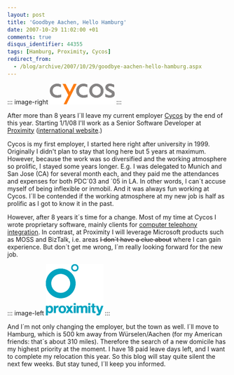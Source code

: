 ```yaml
---
layout: post
title: 'Goodbye Aachen, Hello Hamburg'
date: 2007-10-29 11:02:00 +01
comments: true
disqus_identifier: 44355
tags: [Hamburg, Proximity, Cycos]
redirect_from:
  - /blog/archive/2007/10/29/goodbye-aachen-hello-hamburg.aspx
---
```


::: image-right
[![Cycos](/files/archive/Cycos_Logo.png)](http://www.cycos.com/)
::: 

After more than 8 years I´ll leave my current employer [Cycos](http://www.cycos.com/ "Cycos") by the end of this year. Starting 1/1/08 I'll work as a Senior Software Developer at [Proximity](http://www.proximity.de/ "Proximity") ([international website](http://www.proximityworldwide.com/ "Proximity worldwide").)

Cycos is my first employer, I started here right after university in 1999. Originally I didn't plan to stay that long here but 5 years at maximum. However, because the work was so diversified and the working atmosphere so prolific, I stayed some years longer. E.g. I was delegated to Munich and San Jose (CA) for several month each, and they paid me the attendances and expenses for both PDC´03 and ´05 in LA. In other words, I can´t accuse myself of being inflexible or inmobil. And it was always fun working at Cycos. I´ll be contended if the working atmosphere at my new job is half as prolific as I got to know it in the past.

However, after 8 years it´s time for a change. Most of my time at Cycos I wrote proprietary software, mainly clients for [computer telephony integration](http://en.wikipedia.org/wiki/computer%20telephony%20integration). In contrast, at Proximity I will leverage Microsoft products such as MOSS and BizTalk, i.e. areas ~~I don´t have a clue about~~ where I can gain experience. But don´t get me wrong, I´m really looking forward for the new job.

::: image-left
[![Proximity](/files/archive/Proximity_logo.png)](http://proximity.de/)
:::

And I´m not only changing the employer, but the town as well. I´ll move to Hamburg, which is 500 km away from Würselen/Aachen (for my American friends: that´s about 310 miles). Therefore the search of a new domicile has my highest priority at the moment. I have 18 paid leave days left, and I want to complete my relocation this year. So this blog will stay quite silent the next few weeks. But stay tuned, I´ll keep you informed.

